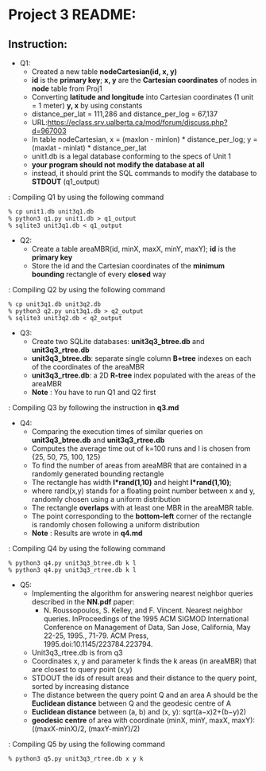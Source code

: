 # Project 3 README:

## Instruction:
 * Q1:
   - Created a new table __nodeCartesian(id, x, y)__
   - __id__ is the __primary key__; __x, y__ are the __Cartesian coordinates__ of nodes in __node__ table from Proj1 
   - Converting __latitude and longitude__ into Cartesian coordinates (1 unit = 1 meter) __y, x__ by using constants
   - distance_per_lat = 111,286 and distance_per_log = 67,137 
   - URL:https://eclass.srv.ualberta.ca/mod/forum/discuss.php?d=967003
   - In table nodeCartesian, x = (maxlon - minlon) * distance_per_log; y = (maxlat - minlat) * distance_per_lat
   - unit1.db is a legal database conforming to the specs of Unit 1
   -  __your program should not modify the database at all__
   - instead, it should print the SQL commands to modify the database to __STDOUT__ (q1_output)
  
  : Compiling Q1 by using the following command
   
   ```
   % cp unit1.db unit3q1.db
   % python3 q1.py unit1.db > q1_output
   % sqlite3 unit3q1.db < q1_output
   ```

 * Q2:
   - Create a table areaMBR(id, minX, maxX, minY, maxY); __id__ is the __primary key__
   - Store the id and the Cartesian coordinates of the __minimum bounding__ rectangle of every __closed__ way 
   
 :  Compiling Q2 by using the following command
   
   ```
   % cp unit3q1.db unit3q2.db
   % python3 q2.py unit3q1.db > q2_output
   % sqlite3 unit3q2.db < q2_output
   ```
   
* Q3:
   - Create two SQLite databases: __unit3q3_btree.db__ and __unit3q3_rtree.db__
   - __unit3q3_btree.db__: separate single column __B+tree__ indexes on each of the coordinates of the areaMBR 
   - __unit3q3_rtree.db__: a 2D __R-tree__ index populated with the areas of the areaMBR
   - __Note__ : You have to run Q1 and Q2 first
   
:  Compiling Q3 by following the instruction in __q3.md__
   
* Q4: 
   - Comparing the execution times of similar queries on __unit3q3_btree.db__ and __unit3q3_rtree.db__
   - Computes the average time out of k=100 runs and l is chosen from {25, 50, 75, 100, 125}
   - To find the number of areas from areaMBR that are contained in a randomly generated bounding rectangle
   - The rectangle has width __l*rand(1,10)__ and height __l*rand(1,10)__; 
   - where rand(x,y) stands for a floating point number between x and y, randomly chosen using a uniform distribution
   - The rectangle __overlaps__ with at least one MBR in the areaMBR table.
   - The point corresponding to the __bottom-left__ corner of the rectangle is randomly chosen following a uniform distribution
   - __Note__ : Results are wrote in __q4.md__
   
:  Compiling Q4 by using the following command 

   ```
   % python3 q4.py unit3q3_btree.db k l
   % python3 q4.py unit3q3_rtree.db k l
   ```
   
* Q5:
   - Implementing the algorithm for answering nearest neighbor queries described in the __NN.pdf__ paper:
     - N. Roussopoulos, S. Kelley, and F. Vincent. Nearest neighbor queries. InProceedings of the 1995 ACM SIGMOD International Conference on Management of Data, San Jose, California, May 22-25, 1995., 71-79. ACM Press, 1995.doi:10.1145/223784.223794. 
   - Unit3q3_rtree.db is from q3
   - Coordinates x, y and parameter k finds the k areas (in areaMBR) that are closest to query point (x,y)
   - STDOUT the ids of result areas and their distance to the query point, sorted by increasing distance
   - The distance between the query point Q and an area A should be the __Euclidean distance__ between Q and the geodesic centre of A
   - __Euclidean distance__ between (a, b) and (x, y): sqrt(a−x)2+(b−y)2)
   - __geodesic centre__ of area with coordinate (minX, minY, maxX, maxY): ((maxX-minX)/2, (maxY-minY)/2) 

:  Compiling Q5 by using the following command
   
   ```
   % python3 q5.py unit3q3_rtree.db x y k
   ```
